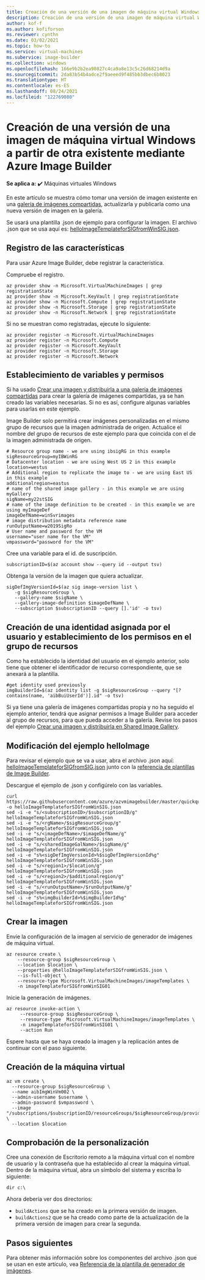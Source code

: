 ```yaml
---
title: Creación de una versión de una imagen de máquina virtual Windows a partir de otra existente mediante Azure Image Builder
description: Creación de una versión de una imagen de máquina virtual Windows a partir de otra existente mediante Azure Image Builder.
author: kof-f
ms.author: kofiforson
ms.reviewer: cynthn
ms.date: 03/02/2021
ms.topic: how-to
ms.service: virtual-machines
ms.subervice: image-builder
ms.collection: windows
ms.openlocfilehash: 166e9b2b2ea98027c4ca9a8e13c5c26d68214d9a
ms.sourcegitcommit: 2da83b54b4adce2f9aeeed9f485bb3dbec6b8023
ms.translationtype: HT
ms.contentlocale: es-ES
ms.lasthandoff: 08/24/2021
ms.locfileid: "122769080"
---
```

# <a name="create-a-new-windows-vm-image-version-from-an-existing-image-version-using-azure-image-builder"></a>Creación de una versión de una imagen de máquina virtual Windows a partir de otra existente mediante Azure Image Builder

**Se aplica a:** :heavy_check_mark: Máquinas virtuales Windows

En este artículo se muestra cómo tomar una versión de imagen existente en una [galería de imágenes compartidas](../shared-image-galleries.md), actualizarla y publicarla como una nueva versión de imagen en la galería.

Se usará una plantilla .json de ejemplo para configurar la imagen. El archivo .json que se usa aquí es: [helloImageTemplateforSIGfromWinSIG.json](https://raw.githubusercontent.com/azure/azvmimagebuilder/master/quickquickstarts/2_Creating_a_Custom_Win_Shared_Image_Gallery_Image_from_SIG/helloImageTemplateforSIGfromWinSIG.json). 


## <a name="register-the-features"></a>Registro de las características
Para usar Azure Image Builder, debe registrar la característica.

Compruebe el registro.

```azurecli-interactive
az provider show -n Microsoft.VirtualMachineImages | grep registrationState
az provider show -n Microsoft.KeyVault | grep registrationState
az provider show -n Microsoft.Compute | grep registrationState
az provider show -n Microsoft.Storage | grep registrationState
az provider show -n Microsoft.Network | grep registrationState
```

Si no se muestran como registradas, ejecute lo siguiente:

```azurecli-interactive
az provider register -n Microsoft.VirtualMachineImages
az provider register -n Microsoft.Compute
az provider register -n Microsoft.KeyVault
az provider register -n Microsoft.Storage
az provider register -n Microsoft.Network
```


## <a name="set-variables-and-permissions"></a>Establecimiento de variables y permisos

Si ha usado [Crear una imagen y distribuirla a una galería de imágenes compartidas](image-builder-gallery.md) para crear la galería de imágenes compartidas, ya se han creado las variables necesarias. Si no es así, configure algunas variables para usarlas en este ejemplo.

Image Builder solo permitirá crear imágenes personalizadas en el mismo grupo de recursos que la imagen administrada de origen. Actualice el nombre del grupo de recursos de este ejemplo para que coincida con el de la imagen administrada de origen.

```azurecli-interactive
# Resource group name - we are using ibsigRG in this example
sigResourceGroup=myIBWinRG
# Datacenter location - we are using West US 2 in this example
location=westus
# Additional region to replicate the image to - we are using East US in this example
additionalregion=eastus
# name of the shared image gallery - in this example we are using myGallery
sigName=my22stSIG
# name of the image definition to be created - in this example we are using myImageDef
imageDefName=winSvrimages
# image distribution metadata reference name
runOutputName=w2019SigRo
# User name and password for the VM
username="user name for the VM"
vmpassword="password for the VM"
```

Cree una variable para el id. de suscripción.

```azurecli-interactive
subscriptionID=$(az account show --query id --output tsv)
```

Obtenga la versión de la imagen que quiera actualizar.

```azurecli-interactive
sigDefImgVersionId=$(az sig image-version list \
   -g $sigResourceGroup \
   --gallery-name $sigName \
   --gallery-image-definition $imageDefName \
   --subscription $subscriptionID --query [].'id' -o tsv)
```

## <a name="create-a-user-assigned-identity-and-set-permissions-on-the-resource-group"></a>Creación de una identidad asignada por el usuario y establecimiento de los permisos en el grupo de recursos
Como ha establecido la identidad del usuario en el ejemplo anterior, solo tiene que obtener el identificador de recurso correspondiente, que se anexará a la plantilla.

```azurecli-interactive
#get identity used previously
imgBuilderId=$(az identity list -g $sigResourceGroup --query "[?contains(name, 'aibBuiUserId')].id" -o tsv)
```

Si ya tiene una galería de imágenes compartidas propia y no ha seguido el ejemplo anterior, tendrá que asignar permisos a Image Builder para acceder al grupo de recursos, para que pueda acceder a la galería. Revise los pasos del ejemplo [Crear una imagen y distribuirla en Shared Image Gallery](image-builder-gallery.md).


## <a name="modify-helloimage-example"></a>Modificación del ejemplo helloImage
Para revisar el ejemplo que se va a usar, abra el archivo .json aquí: [helloImageTemplateforSIGfromSIG.json](https://raw.githubusercontent.com/azure/azvmimagebuilder/master/quickquickstarts/2_Creating_a_Custom_Linux_Shared_Image_Gallery_Image_from_SIG/helloImageTemplateforSIGfromSIG.json) junto con la [referencia de plantillas de Image Builder](../linux/image-builder-json.md). 


Descargue el ejemplo de .json y configúrelo con las variables. 

```azurecli-interactive
curl https://raw.githubusercontent.com/azure/azvmimagebuilder/master/quickquickstarts/8_Creating_a_Custom_Win_Shared_Image_Gallery_Image_from_SIG/helloImageTemplateforSIGfromWinSIG.json -o helloImageTemplateforSIGfromWinSIG.json
sed -i -e "s/<subscriptionID>/$subscriptionID/g" helloImageTemplateforSIGfromWinSIG.json
sed -i -e "s/<rgName>/$sigResourceGroup/g" helloImageTemplateforSIGfromWinSIG.json
sed -i -e "s/<imageDefName>/$imageDefName/g" helloImageTemplateforSIGfromWinSIG.json
sed -i -e "s/<sharedImageGalName>/$sigName/g" helloImageTemplateforSIGfromWinSIG.json
sed -i -e "s%<sigDefImgVersionId>%$sigDefImgVersionId%g" helloImageTemplateforSIGfromWinSIG.json
sed -i -e "s/<region1>/$location/g" helloImageTemplateforSIGfromWinSIG.json
sed -i -e "s/<region2>/$additionalregion/g" helloImageTemplateforSIGfromWinSIG.json
sed -i -e "s/<runOutputName>/$runOutputName/g" helloImageTemplateforSIGfromWinSIG.json
sed -i -e "s%<imgBuilderId>%$imgBuilderId%g" helloImageTemplateforSIGfromWinSIG.json
```

## <a name="create-the-image"></a>Crear la imagen

Envíe la configuración de la imagen al servicio de generador de imágenes de máquina virtual.

```azurecli-interactive
az resource create \
    --resource-group $sigResourceGroup \
    --location $location \
    --properties @helloImageTemplateforSIGfromWinSIG.json \
    --is-full-object \
    --resource-type Microsoft.VirtualMachineImages/imageTemplates \
    -n imageTemplateforSIGfromWinSIG01
```

Inicie la generación de imágenes.

```azurecli-interactive
az resource invoke-action \
     --resource-group $sigResourceGroup \
     --resource-type  Microsoft.VirtualMachineImages/imageTemplates \
     -n imageTemplateforSIGfromWinSIG01 \
     --action Run 
```

Espere hasta que se haya creado la imagen y la replicación antes de continuar con el paso siguiente.


## <a name="create-the-vm"></a>Creación de la máquina virtual

```azurecli-interactive
az vm create \
  --resource-group $sigResourceGroup \
  --name aibImgWinVm002 \
  --admin-username $username \
  --admin-password $vmpassword \
  --image "/subscriptions/$subscriptionID/resourceGroups/$sigResourceGroup/providers/Microsoft.Compute/galleries/$sigName/images/$imageDefName/versions/latest" \
  --location $location
```

## <a name="verify-the-customization"></a>Comprobación de la personalización
Cree una conexión de Escritorio remoto a la máquina virtual con el nombre de usuario y la contraseña que ha establecido al crear la máquina virtual. Dentro de la máquina virtual, abra un símbolo del sistema y escriba lo siguiente:

```console
dir c:\
```

Ahora debería ver dos directorios:
- `buildActions` que se ha creado en la primera versión de imagen.
- `buildActions2` que se ha creado como parte de la actualización de la primera versión de imagen para crear la segunda.


## <a name="next-steps"></a>Pasos siguientes

Para obtener más información sobre los componentes del archivo .json que se usan en este artículo, vea [Referencia de la plantilla de generador de imágenes](../linux/image-builder-json.md).
